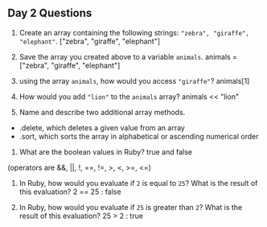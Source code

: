 ## Day 2 Questions

1. Create an array containing the following strings: `"zebra", "giraffe", "elephant"`.
 ["zebra", "giraffe", "elephant"]

1. Save the array you created above to a variable `animals`.
  animals = ["zebra", "giraffe", "elephant"]

1. using the array `animals`, how would you access `"giraffe"`?
 animals[1]

1. How would you add `"lion"` to the `animals` array?
 animals << "lion"

1. Name and describe two additional array methods.
 * .delete, which deletes a given value from an array
 * .sort, which sorts the array in alphabetical or ascending numerical order

1. What are the boolean values in Ruby?
  true and false

  (operators are &&, ||, !, ==, !=, >, <, >=, <=)

1. In Ruby, how would you evaluate if `2` is equal to `25`? What is the result of this evaluation?
  2 == 25 : false

1. In Ruby, how would you evaluate if `25` is greater than `2`? What is the result of this evaluation?
  25 > 2 : true
